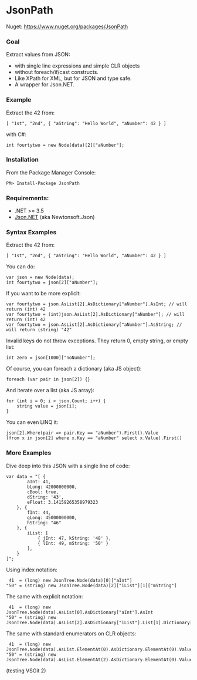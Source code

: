 JsonPath
========

Nuget: https://www.nuget.org/packages/JsonPath

### Goal

Extract values from JSON:
- with single line expressions and simple CLR objects 
- without foreach/if/cast constructs. 
- Like XPath for XML, but for JSON and type safe. 
- A wrapper for Json.NET. 

### Example

Extract the 42 from:

    [ "1st", "2nd", { "aString": "Hello World", "aNumber": 42 } ]
    
with C#:

    int fourtytwo = new Node(data)[2]["aNumber"];
    
### Installation

From the Package Manager Console: 

    PM> Install-Package JsonPath

### Requirements:

* .NET >= 3.5
* [Json.NET](https://www.nuget.org/packages/Newtonsoft.Json) (aka Newtonsoft.Json)

### Syntax Examples

Extract the 42 from:

    [ "1st", "2nd", { "aString": "Hello World", "aNumber": 42 } ]

You can do:

    var json = new Node(data);
    int fourtytwo = json[2]["aNumber"];

If you want to be more explicit:

    var fourtytwo = json.AsList[2].AsDictionary["aNumber"].AsInt; // will return (int) 42
    var fourtytwo = (int)json.AsList[2].AsDictionary["aNumber"]; // will return (int) 42
    var fourtytwo = json.AsList[2].AsDictionary["aNumber"].AsString; // will return (string) "42"

Invalid keys do not throw exceptions. They return 0, empty string, or empty list:

    int zero = json[1000]["noNumber"];

Of course, you can foreach a dictionary (aka JS object):

    foreach (var pair in json[2]) {}

And iterate over a list (aka JS array):

    for (int i = 0; i < json.Count; i++) {
        string value = json[i];
    }

You can even LINQ it:

    json[2].Where(pair => pair.Key == "aNumber").First().Value
    (from x in json[2] where x.Key == "aNumber" select x.Value).First()

### More Examples

Dive deep into this JSON with a single line of code:

    var data = "[ { 
            aInt: 41, 
            bLong: 42000000000, 
            cBool: true, 
            dString: '43', 
            eFloat: 3.14159265358979323 
        }, { 
            fInt: 44, 
            gLong: 45000000000, 
            hString: "46"
        }, { 
            iList: [ 
                { jInt: 47, kString: '48' }, 
                { lInt: 49, mString: '50' }
            ], 
        }
    ]";

Using index notation:

     41  = (long) new JsonTree.Node(data)[0]["aInt"]
    "50" = (string) new JsonTree.Node(data)[2]["iList"][1]["mString"]

The same with explicit notation:

     41  = (long) new JsonTree.Node(data).AsList[0].AsDictionary["aInt"].AsInt
    "50" = (string) new JsonTree.Node(data).AsList[2].AsDictionary["iList"].List[1].Dictionary["mString"].AsString

The same with standard enumerators on CLR objects:

     41  = (long) new JsonTree.Node(data).AsList.ElementAt(0).AsDictionary.ElementAt(0).Value
    "50" = (string) new JsonTree.Node(data).AsList.ElementAt(2).AsDictionary.ElementAt(0).Value.AsList.ElementAt(1).AsDictionary.ElementAt(1).Value

(testing VSGit 2)
